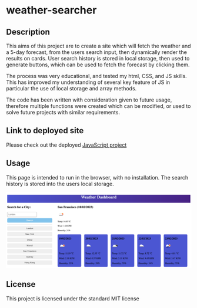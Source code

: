 # weather-searcher

## Description 

This aims of this project are to create a site which will fetch the weather and a 5-day forecast, from the users search input, then dynamically render the results on cards. User search history is stored in local storage, then used to generate buttons, which can be used to fetch the forecast by clicking them.

The process was very educational, and tested my html, CSS, and JS skills. This has improved my understanding of several key feature of JS in particular the use of local storage and array methods.

The code has been written with consideration given to future usage, therefore multiple functions were created which can be modified, or used to solve future projects with similar requirements. 

## Link to deployed site

Please check out the deployed [JavaScript project](https://stuart540.github.io/weather-searcher/)

## Usage 

This page is intended to run in the browser, with no installation. The search history is stored into the users local storage.

![Demonstration of the displayed forecast](assets/images/weather-searcher_index.html.png)

## License

This project is licensed under the standard MIT license